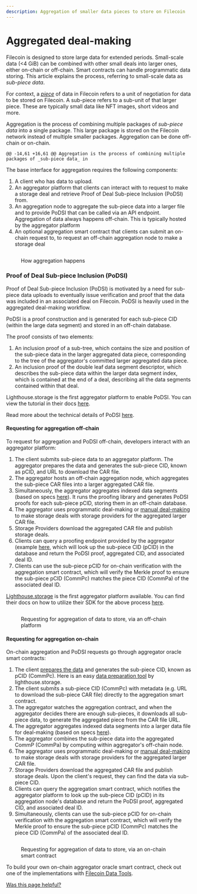 ```yaml
---
description: Aggregation of smaller data pieces to store on Filecoin
---
```


# Aggregated deal-making

Filecoin is designed to store large data for extended periods. Small-scale data (<4 GiB) can be combined with other small deals into larger ones, either on-chain or off-chain. Smart contracts can handle programmatic data storing. This article explains the process, referring to small-scale data as _sub-piece data_.

For context, a [_piece_](https://spec.filecoin.io/systems/filecoin\_files/piece/) of data in Filecoin refers to a unit of negotiation for data to be stored on Filecoin. A sub-piece refers to a sub-unit of that larger piece. These are typically small data like NFT images, short videos and more.

Aggregation is the process of combining multiple packages of _sub-piece data_ into a single package. This large package is stored on the Filecoin network instead of multiple smaller packages. Aggregation can be done off-chain or on-chain.

```
@@ -14,61 +16,61 @@ Aggregation is the process of combining multiple packages of _sub-piece data_ in
```

The base interface for aggregation requires the following components:

1. A client who has data to upload.
2. An aggregator platform that clients can interact with to request to make a storage deal and retrieve Proof of Deal Sub-piece Inclusion (PoDSI) from.
3. An aggregation node to aggregate the sub-piece data into a larger file and to provide PoDSI that can be called via an API endpoint. Aggregation of data always happens off-chain. This is typically hosted by the aggregator platform
4. An optional aggregation smart contract that clients can submit an on-chain request to, to request an off-chain aggregation node to make a storage deal

<figure><img src="https://github.com/filecoin-project/filecoin-docs/assets/113331491/29d6cc11-680e-4aa1-9c3c-422cb12795c7" alt=""><figcaption><p>How aggregation happens</p></figcaption></figure>

### Proof of Deal Sub-piece Inclusion (PoDSI)

Proof of Deal Sub-piece Inclusion (PoDSI) is motivated by a need for sub-piece data uploads to eventually issue verification and proof that the data was included in an associated deal on Filecoin. PoDSI is heavily used in the aggregated deal-making workflow.

PoDSI is a proof construction and is generated for each sub-piece CID (within the large data segment) and stored in an off-chain database.

The proof consists of two elements:

1. An inclusion proof of a sub-tree, which contains the size and position of the sub-piece data in the larger aggregated data piece, corresponding to the tree of the aggregator's committed larger aggregated data piece.
2. An inclusion proof of the double leaf data segment descriptor, which describes the sub-piece data within the larger data segment index, which is contained at the end of a deal, describing all the data segments contained within that deal.

Lighthouse.storage is the first aggregator platform to enable PoDSI. You can view the tutorial in their docs [here](https://docs.lighthouse.storage/lighthouse-1/filecoin-virtual-machine/section-a#step-3-understanding-podsi-getting-the-podsi-for-your-file).

Read more about the technical details of PoDSI [here](https://github.com/filecoin-project/FIPs/blob/master/FRCs/frc-0058.md#proof-of-data-segment-inclusion).

#### Requesting for aggregation off-chain

To request for aggregation and PoDSI off-chain, developers interact with an aggregator platform:

1. The client submits sub-piece data to an aggregator platform. The aggregator prepares the data and generates the sub-piece CID, known as pCID, and URL to download the CAR file.
2. The aggregator hosts an off-chain aggregation node, which aggregates the sub-piece CAR files into a larger aggregated CAR file.
3. Simultaneously, the aggregator aggregates indexed data segments (based on specs [here](https://github.com/filecoin-project/FIPs/discussions/512)). It runs the proofing library and generates PoDSI proofs for each sub-piece pCID, storing them in an off-chain database.
4. The aggregator uses programmatic deal-making or [manual deal-making](https://lotus.filecoin.io/tutorials/lotus/build-with-lotus-api/) to make storage deals with storage providers for the aggregated larger CAR file.
5. Storage Providers download the aggregated CAR file and publish storage deals.
6. Clients can query a proofing endpoint provided by the aggregator (example [here](https://docs.lighthouse.storage/lighthouse-1/filecoin-virtual-machine/section-a), which will look up the sub-piece CID (pCID) in the database and return the PoDSI proof, aggregated CID, and associated deal ID.
7. Clients can use the sub-piece pCID for on-chain verification with the aggregation smart contract, which will verify the Merkle proof to ensure the sub-piece pCID (CommPc) matches the piece CID (CommPa) of the associated deal ID.

[Lighthouse.storage](https://www.lighthouse.storage/) is the first aggregator platform available. You can find their docs on how to utilize their SDK for the above process [here](https://docs.lighthouse.storage/lighthouse-1/filecoin-virtual-machine/section-a#step-3-understanding-podsi-getting-the-podsi-for-your-file).

<figure><img src="https://github.com/filecoin-project/filecoin-docs/assets/113331491/47691259-5665-43c7-bea6-79ed2b453f86" alt=""><figcaption><p>Requesting for aggregation of data to store, via an off-chain platform</p></figcaption></figure>

#### Requesting for aggregation on-chain

On-chain aggregation and PoDSI requests go through aggregator oracle smart contracts:

1. The client [prepares the data](https://docs.filecoin.io/storage-providers/filecoin-deals/storage-deals#data-preparation) and generates the sub-piece CID, known as pCID (CommPc). Here is an easy [data preparation tool](https://data.lighthouse.storage/) by lighthouse.storage.
2. The client submits a sub-piece CID (CommPc) with metadata (e.g. URL to download the sub-piece CAR file) directly to the aggregation smart contract.
3. The aggregator watches the aggregation contract, and when the aggregator decides there are enough sub-pieces, it downloads all sub-piece data, to generate the aggregated piece from the CAR file URL.
4. The aggregator aggregates indexed data segments into a larger data file for deal-making (based on specs [here](https://github.com/filecoin-project/FIPs/discussions/512)).
5. The aggregator combines the sub-piece data into the aggregated CommP (CommPa) by computing within aggregator's off-chain node.
6. The aggregator uses programmatic deal-making or [manual deal-making](https://lotus.filecoin.io/tutorials/lotus/build-with-lotus-api/) to make storage deals with storage providers for the aggregated larger CAR file.
7. Storage Providers download the aggregated CAR file and publish storage deals. Upon the client's request, they can find the data via sub-piece CID.
8. Clients can query the aggregation smart contract, which notifies the aggregator platform to look up the sub-piece CID (pCID) in its aggregation node's database and return the PoDSI proof, aggregated CID, and associated deal ID.
9. Simultaneously, clients can use the sub-piece pCID for on-chain verification with the aggregation smart contract, which will verify the Merkle proof to ensure the sub-piece pCID (CommPc) matches the piece CID (CommPa) of the associated deal ID.

<figure><img src="https://github.com/filecoin-project/filecoin-docs/assets/113331491/3588073e-a98e-4245-8a85-a087f4e403d2" alt=""><figcaption><p>Requesting for aggregation of data to store, via an on-chain smart contract</p></figcaption></figure>

To build your own on-chain aggregator oracle smart contract, check out one of the implementations with [Filecoin Data Tools](https://github.com/application-research/fevm-data-segment).



[Was this page helpful?](https://airtable.com/apppq4inOe4gmSSlk/pagoZHC2i1iqgphgl/form?prefill\_Page+URL=https://docs.filecoin.io/smart-contracts/programmatic-storage/aggregated-deal-making)
